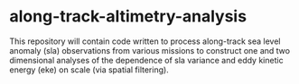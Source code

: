 # along-track-altimetry-analysis
This repository will contain code written to process along-track sea level anomaly (sla) observations from various missions to construct one and two dimensional analyses of the dependence of sla variance and eddy kinetic energy (eke) on scale (via spatial filtering). 
